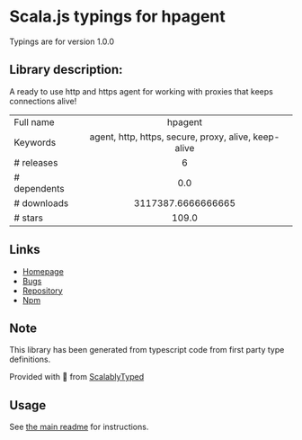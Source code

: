 
# Scala.js typings for hpagent

Typings are for version 1.0.0

## Library description:
A ready to use http and https agent for working with proxies that keeps connections alive!

|                    |                 |
| ------------------ | :-------------: |
| Full name          | hpagent |
| Keywords           | agent, http, https, secure, proxy, alive, keep-alive |
| # releases         | 6 |
| # dependents       | 0.0 |
| # downloads        | 3117387.6666666665 |
| # stars            | 109.0 |

## Links
- [Homepage](https://github.com/delvedor/hpagent#readme)
- [Bugs](https://github.com/delvedor/hpagent/issues)
- [Repository](https://github.com/delvedor/hpagent)
- [Npm](https://www.npmjs.com/package/hpagent)
    


## Note
This library has been generated from typescript code from first party type definitions.

Provided with :purple_heart: from [ScalablyTyped](https://github.com/oyvindberg/ScalablyTyped)

## Usage
See [the main readme](../../readme.md) for instructions.


